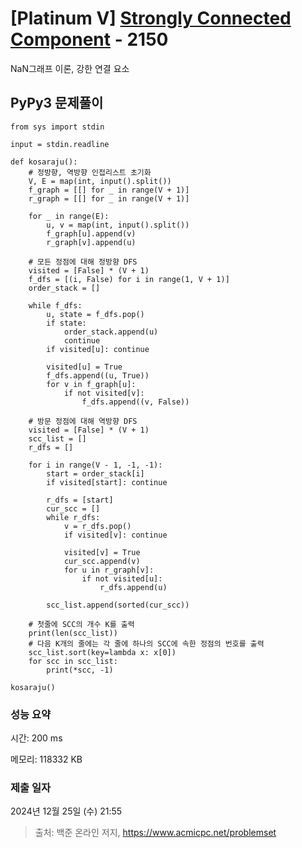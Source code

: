 # [Platinum V] [Strongly Connected Component](https://www.acmicpc.net/problem/2150) - 2150 

NaN그래프 이론, 강한 연결 요소

## PyPy3 문제풀이

```PyPy3
from sys import stdin

input = stdin.readline

def kosaraju():
    # 정방향, 역방향 인접리스트 초기화
    V, E = map(int, input().split())
    f_graph = [[] for _ in range(V + 1)]
    r_graph = [[] for _ in range(V + 1)]

    for _ in range(E):
        u, v = map(int, input().split())
        f_graph[u].append(v)
        r_graph[v].append(u)

    # 모든 정점에 대해 정방향 DFS
    visited = [False] * (V + 1)
    f_dfs = [(i, False) for i in range(1, V + 1)]
    order_stack = []

    while f_dfs:
        u, state = f_dfs.pop()
        if state:
            order_stack.append(u)
            continue
        if visited[u]: continue
        
        visited[u] = True
        f_dfs.append((u, True))
        for v in f_graph[u]:
            if not visited[v]:
                f_dfs.append((v, False))

    # 방문 정점에 대해 역방향 DFS
    visited = [False] * (V + 1)
    scc_list = []
    r_dfs = []

    for i in range(V - 1, -1, -1):
        start = order_stack[i]
        if visited[start]: continue

        r_dfs = [start]
        cur_scc = []
        while r_dfs:
            v = r_dfs.pop()
            if visited[v]: continue

            visited[v] = True
            cur_scc.append(v)
            for u in r_graph[v]:
                if not visited[u]:
                    r_dfs.append(u)

        scc_list.append(sorted(cur_scc))
    
    # 첫줄에 SCC의 개수 K를 출력
    print(len(scc_list))
    # 다음 K개의 줄에는 각 줄에 하나의 SCC에 속한 정점의 번호를 출력
    scc_list.sort(key=lambda x: x[0])
    for scc in scc_list:
        print(*scc, -1)

kosaraju()
```

### 성능 요약

시간: 200 ms

메모리: 118332 KB

### 제출 일자

2024년 12월 25일 (수) 21:55

> 출처: 백준 온라인 저지, https://www.acmicpc.net/problemset 

